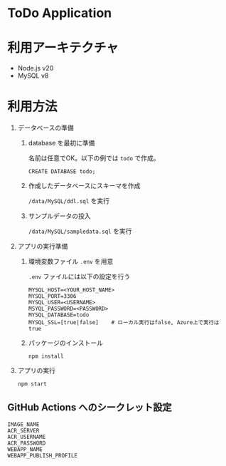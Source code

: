 # ToDo Application

# 利用アーキテクチャ

- Node.js v20
- MySQL v8

# 利用方法

1. データベースの準備

    1. database を最初に準備

        名前は任意でOK。以下の例では `todo` で作成。

        ```
        CREATE DATABASE todo;
        ```

    1. 作成したデータベースにスキーマを作成

        `/data/MySQL/ddl.sql` を実行

    1. サンプルデータの投入

        `/data/MySQL/sampledata.sql` を実行

1. アプリの実行準備

    1. 環境変数ファイル `.env` を用意

        `.env` ファイルには以下の設定を行う

        ```
        MYSQL_HOST=<YOUR_HOST_NAME>
        MYSQL_PORT=3306
        MYSQL_USER=<USERNAME>
        MSYQL_PASSWORD=<PASSWORD>
        MYSQL_DATABASE=todo
        MYSQL_SSL=[true|false]    # ローカル実行はfalse, Azure上で実行はtrue
        ```

    1. パッケージのインストール

        ```
        npm install
        ```

1. アプリの実行

    ```
    npm start
    ```

## GitHub Actions へのシークレット設定

```
IMAGE_NAME
ACR_SERVER
ACR_USERNAME
ACR_PASSWORD
WEBAPP_NAME
WEBAPP_PUBLISH_PROFILE
```